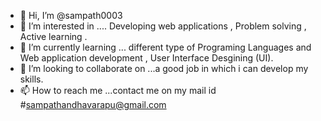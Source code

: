 - 👋 Hi, I’m @sampath0003
- 👀 I’m interested in .... Developing web applications , Problem solving ,  Active learning .
- 🌱 I’m currently learning ... different type of Programing Languages and Web application development , User Interface Desgining (UI). 
- 💞️ I’m looking to collaborate on ...a good job in which i can develop my skills.
- 📫 How to reach me ...contact me on my mail id #sampathandhavarapu@gmail.com

<!---
sampath0003/sampath0003 is a ✨ special ✨ repository because its `README.md` (this file) appears on your GitHub profile.
You can click the Preview link to take a look at your changes.
--->
